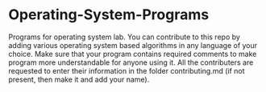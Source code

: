 # Operating-System-Programs
Programs for operating system lab.
You can contribute to this repo by adding various operating system based algorithms in any language of your choice.
Make sure that your program contains required comments to make program more understandable for anyone using it.
All the contributers are requested to enter their information in the folder contributing.md (if not present, then make it and add your name).
